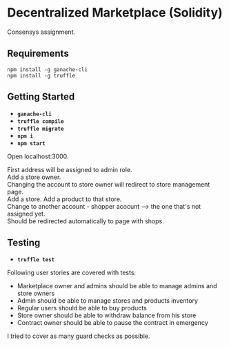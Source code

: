 # Decentralized Marketplace (Solidity)

Consensys assignment.

## Requirements

    npm install -g ganache-cli
    npm install -g truffle

## Getting Started

- **`ganache-cli`**
- **`truffle compile`**
- **`truffle migrate`**
- **`npm i`**
- **`npm start`**

Open localhost:3000.

First address will be assigned to admin role. <br/>
Add a store owner.
<br/> Changing the account to store owner will redirect to store management page.
<br/>Add a store. Add a product to that store.
<br/>Change to another account - shopper acocunt --> the one that's not assigned yet.
<br/>Should be redirected automatically to page with shops.

## Testing

- **`truffle test`**

Following user stories are covered with tests:
- Marketplace owner and admins should be able to manage admins and store owners
- Admin should be able to manage stores and products inventory
- Regular users should be able to buy products
- Store owner should be able to withdraw balance from his store
- Contract owner should be able to pause the contract in emergency

I tried to cover as many guard checks as possible.
